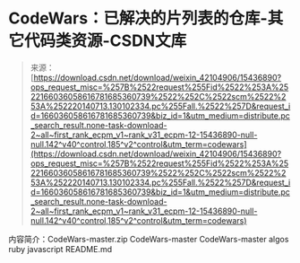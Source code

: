 <!--yml
category: codewars
date: 2022-08-13 11:35:42
-->

# CodeWars：已解决的片列表的仓库-其它代码类资源-CSDN文库

> 来源：[https://download.csdn.net/download/weixin_42104906/15436890?ops_request_misc=%257B%2522request%255Fid%2522%253A%2522166036058616781685360739%2522%252C%2522scm%2522%253A%252220140713.130102334.pc%255Fall.%2522%257D&request_id=166036058616781685360739&biz_id=1&utm_medium=distribute.pc_search_result.none-task-download-2~all~first_rank_ecpm_v1~rank_v31_ecpm-12-15436890-null-null.142^v40^control,185^v2^control&utm_term=codewars](https://download.csdn.net/download/weixin_42104906/15436890?ops_request_misc=%257B%2522request%255Fid%2522%253A%2522166036058616781685360739%2522%252C%2522scm%2522%253A%252220140713.130102334.pc%255Fall.%2522%257D&request_id=166036058616781685360739&biz_id=1&utm_medium=distribute.pc_search_result.none-task-download-2~all~first_rank_ecpm_v1~rank_v31_ecpm-12-15436890-null-null.142^v40^control,185^v2^control&utm_term=codewars)

内容简介：CodeWars-master.zip CodeWars-master CodeWars-master algos ruby javascript README.md